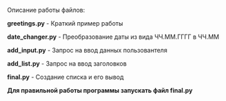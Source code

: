 Описание работы файлов:

__greetings.py__ - Краткий пример работы 

__date_changer.py__ - Преобразование даты из вида ЧЧ.ММ.ГГГГ в ЧЧ.ММ

__add_input.py__ - Запрос на ввод данных пользовантеля

__add_list.py__ - Запрос на ввод заголовков

__final.py__ - Создание списка и его вывод

__Для правильной работы программы запускать файл final.py__
